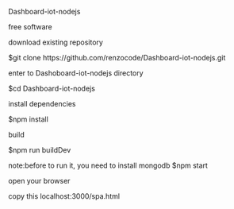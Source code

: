<p> Dashboard-iot-nodejs</p>
<p>free software</p>
download existing repository
<p>$git clone https://github.com/renzocode/Dashboard-iot-nodejs.git</p>
enter to Dashoboard-iot-nodejs directory
<p>$cd Dashboard-iot-nodejs</p>
install dependencies
<p>$npm install</p>
build
<p>$npm run buildDev</p>
note:before to run it, you need to install mongodb
$npm start

<p>open your browser</p>
copy this localhost:3000/spa.html
